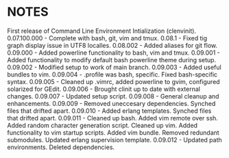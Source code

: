 # NOTES
First release of Command Line Environment Intialization (clenvinit).
0.07.100.000 - Complete with bash, git, vim and tmux.
0.08.1 - Fixed tig graph display issue in UTF8 localles.
0.08.002 - Added aliases for git flow.
0.09.000 - Added powerline functionality to bash, vim and tmux.
0.09.001 - Added functionality to modify default bash powerline theme during setup.
0.09.002 - Modified setup to work of main branch.
0.09.003 - Added useful bundles to vim.
0.09.004 - .profile was bash, specific. Fixed bash-specific syntax.
0.09.005 - Cleaned up .vimrc, added powerline to gvim, configured solarized for GEdit.
0.09.006 - Brought clinit up to date with external changes.
0.09.007 - Updated setup script.
0.09.008 - General cleanup and enhancements.
0.09.009 - Removed uneccesary dependencies.
           Synched files that drifted apart.
0.09.010 - Added erlang templates.
           Synched files that drifted apart.
0.09.011 - Cleaned up bash.
           Added vim remote over ssh.
           Added random character generation script.
           Cleaned up vim.
           Added functionality to vim startup scripts.
           Added vim bundle.
           Removed redundant submodules.
           Updated erlang supervision template.
0.09.012 - Updated path environments.
           Deleted dependencies.

